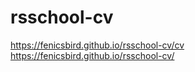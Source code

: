 # rsschool-cv
https://fenicsbird.github.io/rsschool-cv/cv
https://fenicsbird.github.io/rsschool-cv/
